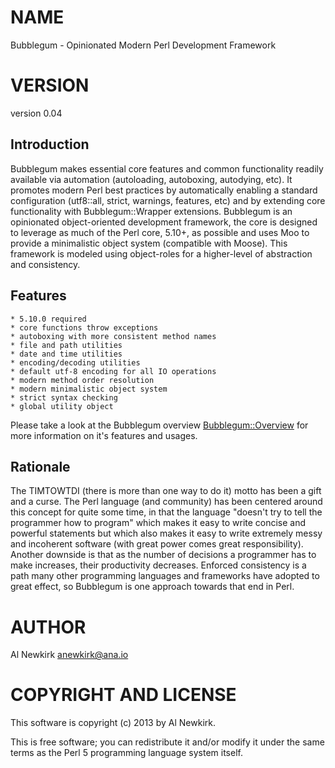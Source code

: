 # NAME

Bubblegum - Opinionated Modern Perl Development Framework

# VERSION

version 0.04

## Introduction

Bubblegum makes essential core features and common functionality readily
available via automation (autoloading, autoboxing, autodying, etc). It promotes
modern Perl best practices by automatically enabling a standard configuration
(utf8::all, strict, warnings, features, etc) and by extending core functionality
with Bubblegum::Wrapper extensions. Bubblegum is an opinionated object-oriented
development framework, the core is designed to leverage as much of the Perl
core, 5.10+, as possible and uses Moo to provide a minimalistic object system
(compatible with Moose). This framework is modeled using object-roles for a
higher-level of abstraction and consistency.

## Features

    * 5.10.0 required
    * core functions throw exceptions
    * autoboxing with more consistent method names
    * file and path utilities
    * date and time utilities
    * encoding/decoding utilities
    * default utf-8 encoding for all IO operations
    * modern method order resolution
    * modern minimalistic object system
    * strict syntax checking
    * global utility object

Please take a look at the Bubblegum overview [Bubblegum::Overview](http://search.cpan.org/perldoc?Bubblegum::Overview) for more
information on it's features and usages.

## Rationale

The TIMTOWTDI (there is more than one way to do it) motto has been a gift and a
curse. The Perl language (and community) has been centered around this concept
for quite some time, in that the language "doesn't try to tell the programmer
how to program" which makes it easy to write concise and powerful statements but
which also makes it easy to write extremely messy and incoherent software (with
great power comes great responsibility). Another downside is that as the number
of decisions a programmer has to make increases, their productivity decreases.
Enforced consistency is a path many other programming languages and frameworks
have adopted to great effect, so Bubblegum is one approach towards that end in
Perl.

# AUTHOR

Al Newkirk <anewkirk@ana.io>

# COPYRIGHT AND LICENSE

This software is copyright (c) 2013 by Al Newkirk.

This is free software; you can redistribute it and/or modify it under
the same terms as the Perl 5 programming language system itself.
